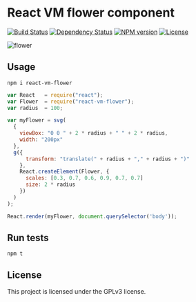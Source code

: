 # React VM flower component


[![Build Status](https://secure.travis-ci.org/flosse/react-vm-flower.svg?branch=master)](http://travis-ci.org/flosse/react-vm-flower)
[![Dependency Status](https://gemnasium.com/flosse/react-vm-flower.svg)](https://gemnasium.com/flosse/react-vm-flower)
[![NPM version](https://badge.fury.io/js/react-vm-flower.svg)](http://badge.fury.io/js/react-vm-flower)
[![License](https://img.shields.io/npm/l/react-vm-flower.svg)](https://github.com/flosse/react-vm-flower/blob/master/LICENCE.txt)

![flower](https://raw.githubusercontent.com/flosse/react-vm-flower/master/examples/myFlower.png)

## Usage

```
npm i react-vm-flower
```

```js
var React   = require("react");
var Flower  = require("react-vm-flower");
var radius  = 100;

var myFlower = svg(
  {
    viewBox: "0 0 " + 2 * radius + " " + 2 * radius,
    width: "200px"
  },
  g({
      transform: "translate(" + radius + "," + radius + ")"
    },
    React.createElement(Flower, {
      scales: [0.3, 0.7, 0.6, 0.9, 0.7, 0.7]
      size: 2 * radius
    })
  )
);

React.render(myFlower, document.querySelector('body'));
```

## Run tests

    npm t

## License

This project is licensed under the GPLv3 license.
